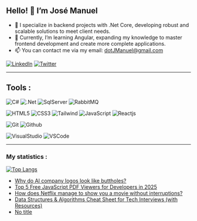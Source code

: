 ## Hello! 👋 I’m José Manuel
- 🔭 I specialize in backend projects with .Net Core, developing robust and scalable solutions to meet client needs.
- 🌱 Currently, I’m learning Angular, expanding my knowledge to master frontend development and create more complete applications.
- 📫 You can contact me via my email: dotJManuel@gmail.com


[![LinkedIn](https://img.shields.io/badge/LinkedIn-0077B5?style=for-the-badge&logo=linkedin&logoColor=white&labelColor=101010)](https://www.linkedin.com/in/dotjmanuel) 
[![Twitter](https://img.shields.io/badge/Twitter-1DA1F2?style=for-the-badge&logo=twitter&logoColor=white&labelColor=101010)](https://twitter.com/dotJManuel) 

---

## Tools :

![C#](https://img.shields.io/badge/C%23-239120?style=for-the-badge&logo=c-sharp&logoColor=white)
![.Net](https://img.shields.io/badge/.NET-5C2D91?style=for-the-badge&logo=.net&logoColor=white)
![SqlServer](https://img.shields.io/badge/Microsoft%20SQL%20Server-CC2927?style=for-the-badge&logo=microsoft%20sql%20server&logoColor=white)
![RabbitMQ](https://img.shields.io/badge/rabbitmq-%23FF6600.svg?&style=for-the-badge&logo=rabbitmq&logoColor=white)

![HTML5](https://img.shields.io/badge/HTML5-E34F26?style=for-the-badge&logo=html5&logoColor=white)
![CSS3](https://img.shields.io/badge/CSS3-1572B6?style=for-the-badge&logo=css3&logoColor=white)
![Tailwind](https://img.shields.io/badge/Tailwind_CSS-38B2AC?style=for-the-badge&logo=tailwind-css&logoColor=white)
![JavaScript](https://img.shields.io/badge/JavaScript-F7DF1E?style=for-the-badge&logo=javascript&logoColor=black)
![Reactjs](https://img.shields.io/badge/React-20232A?style=for-the-badge&logo=react&logoColor=61DAFB)

![Git](https://img.shields.io/badge/-Git-F05032?style=for-the-badge&logo=git&logoColor=white)
![Github](https://img.shields.io/badge/GitHub-100000?style=for-the-badge&logo=github&logoColor=white)

![VisualStudio](https://img.shields.io/badge/Visual_Studio-5C2D91?style=for-the-badge&logo=visual%20studio&logoColor=white)
![VSCode](https://img.shields.io/badge/-Visual%20Studio%20Code-0078d7?style=for-the-badge&logo=visualstudiocode&logoColor=white)

---

### My statistics :
[![Top Langs](https://github-readme-stats-sigma-five.vercel.app/api/top-langs/?username=dotJManuel&layout=compact&theme=prussian)](https://github.com/sudheerj/github-readme-stats)


<!-- daily.dev BOOKMARKS:START -->
- [Why do AI company logos look like buttholes?](https://app.daily.dev/posts/6IcatVzbc?utm_source=rss&utm_medium=bookmarks&utm_campaign=kgtp1YC5in2i4ZQAZj8W2)
- [Top 5 Free JavaScript PDF Viewers for Developers in 2025](https://app.daily.dev/posts/Qm1yiJn2r?utm_source=rss&utm_medium=bookmarks&utm_campaign=kgtp1YC5in2i4ZQAZj8W2)
- [How does Netflix manage to show you a movie without interruptions?](https://app.daily.dev/posts/3GPA40oFB?utm_source=rss&utm_medium=bookmarks&utm_campaign=kgtp1YC5in2i4ZQAZj8W2)
- [Data Structures &amp; Algorithms Cheat Sheet for Tech Interviews &lpar;with Resources&rpar;](https://app.daily.dev/posts/Z0CzD3BHu?utm_source=rss&utm_medium=bookmarks&utm_campaign=kgtp1YC5in2i4ZQAZj8W2)
- [No title](https://app.daily.dev/posts/MWxEnAtdb?utm_source=rss&utm_medium=bookmarks&utm_campaign=kgtp1YC5in2i4ZQAZj8W2)
<!-- daily.dev BOOKMARKS:END -->
